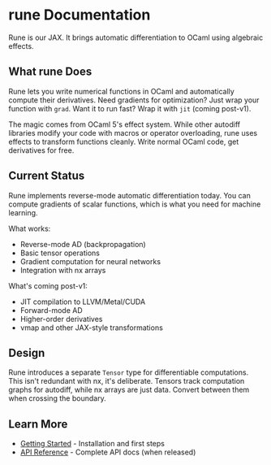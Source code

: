 # rune Documentation

Rune is our JAX. It brings automatic differentiation to OCaml using algebraic effects.

## What rune Does

Rune lets you write numerical functions in OCaml and automatically compute their derivatives. Need gradients for optimization? Just wrap your function with `grad`. Want it to run fast? Wrap it with `jit` (coming post-v1).

The magic comes from OCaml 5's effect system. While other autodiff libraries modify your code with macros or operator overloading, rune uses effects to transform functions cleanly. Write normal OCaml code, get derivatives for free.

## Current Status

Rune implements reverse-mode automatic differentiation today. You can compute gradients of scalar functions, which is what you need for machine learning.

What works:
- Reverse-mode AD (backpropagation)
- Basic tensor operations
- Gradient computation for neural networks
- Integration with nx arrays

What's coming post-v1:
- JIT compilation to LLVM/Metal/CUDA
- Forward-mode AD
- Higher-order derivatives
- vmap and other JAX-style transformations

## Design

Rune introduces a separate `Tensor` type for differentiable computations. This isn't redundant with nx, it's deliberate. Tensors track computation graphs for autodiff, while nx arrays are just data. Convert between them when crossing the boundary.

## Learn More

- [Getting Started](/docs/rune/getting-started/) - Installation and first steps
- [API Reference](https://ocaml.org/p/rune/latest/doc/Rune/index.html) - Complete API docs (when released)